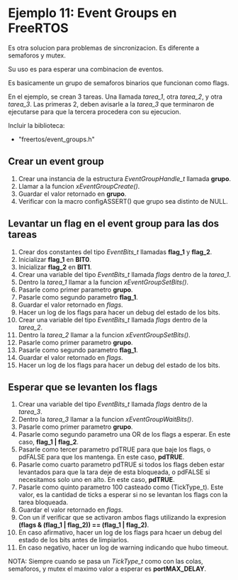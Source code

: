# Ejemplo 11: Event Groups en FreeRTOS

Es otra solucion para problemas de sincronizacion. Es diferente a semaforos y mutex.

Su uso es para esperar una combinacion de eventos.

Es basicamente un grupo de semaforos binarios que funcionan como flags.

En el ejemplo, se crean 3 tareas. Una llamada _tarea_1_, otra _tarea_2_, y otra _tarea_3_. Las primeras 2, deben avisarle a la _tarea_3_ que terminaron de ejecutarse para que la tercera procedera con su ejecucion.

Incluir la biblioteca:

- "freertos/event_groups.h"

## Crear un event group

1. Crear una instancia de la estructura _EventGroupHandle_t_ llamada **grupo**.
2. Llamar a la funcion _xEventGroupCreate()_.
3. Guardar el valor retornado en **grupo**.
4. Verificar con la macro configASSERT() que grupo sea distinto de NULL.

## Levantar un flag en el event group para las dos tareas

1. Crear dos constantes del tipo _EventBits_t_ llamadas **flag_1** y **flag_2**.
2. Inicializar **flag_1** en **BIT0**.
3. Inicializar **flag_2** en **BIT1**.
4. Crear una variable del tipo _EventBits_t_ llamada _flags_ dentro de la _tarea_1_.
5. Dentro la _tarea_1_ llamar a la funcion _xEventGroupSetBits()_.
6. Pasarle como primer parametro **grupo**.
7. Pasarle como segundo parametro **flag_1**.
8. Guardar el valor retornado en _flags_.
9. Hacer un log de los flags para hacer un debug del estado de los bits.
10. Crear una variable del tipo _EventBits_t_ llamada _flags_ dentro de la _tarea_2_.
11. Dentro la _tarea_2_ llamar a la funcion _xEventGroupSetBits()_.
12. Pasarle como primer parametro **grupo**.
13. Pasarle como segundo parametro **flag_1**.
14. Guardar el valor retornado en _flags_.
15. Hacer un log de los flags para hacer un debug del estado de los bits.

## Esperar que se levanten los flags

1. Crear una variable del tipo _EventBits_t_ llamada _flags_ dentro de la _tarea_3_.
2. Dentro la _tarea_3_ llamar a la funcion _xEventGroupWaitBits()_.
3. Pasarle como primer parametro **grupo**.
4. Pasarle como segundo parametro una OR de los flags a esperar. En este caso, **flag_1 | flag_2**.
5. Pasarle como tercer parametro pdTRUE para que baje los flags, o pdFALSE para que los mantenga. En este caso, **pdTRUE**.
6. Pasarle como cuarto parametro pdTRUE si todos los flags deben estar levantados para que la tara deje de esta bloqueada, o pdFALSE si necesitamos solo uno en alto. En este caso, **pdTRUE**.
7. Pasarle como quinto parametro 100 casteado como (TickType_t). Este valor, es la cantidad de ticks a esperar si no se levantan los flags con la tarea bloqueada.
8. Guardar el valor retornado en _flags_.
9. Con un if verificar que se activaron ambos flags utilizando la expresion **(flags & (flag_1 | flag_2)) == (flag_1 | flag_2)**.
10. En caso afirmativo, hacer un log de los flags para hcaer un debug del estado de los bits antes de limpiarlos.
11. En caso negativo, hacer un log de warning indicando que hubo timeout.

NOTA: Siempre cuando se pasa un _TickType_t_ como con las colas, semaforos, y mutex el maximo valor a esperar es **portMAX_DELAY**.
